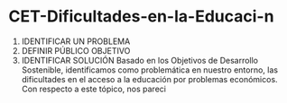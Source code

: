 # CET-Dificultades-en-la-Educaci-n
1. IDENTIFICAR UN PROBLEMA
2. DEFINIR PÚBLICO OBJETIVO
3. IDENTIFICAR SOLUCIÓN
   Basado en los Objetivos de Desarrollo Sostenible, identificamos como problemática en nuestro entorno, las dificultades en el acceso a la educación por problemas económicos.
   Con respecto a este tópico, nos pareci
